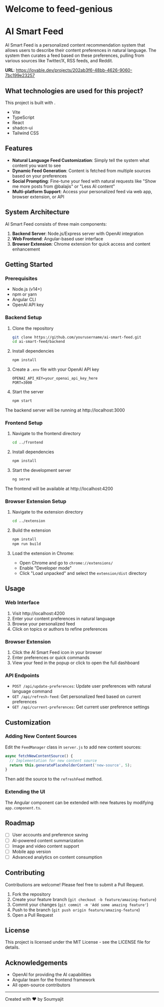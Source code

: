 # Welcome to feed-genious
# AI Smart Feed

AI Smart Feed is a personalized content recommendation system that allows users to describe their content preferences in natural language. The system then curates a feed based on these preferences, pulling from various sources like Twitter/X, RSS feeds, and Reddit.

**URL**: https://lovable.dev/projects/202ab3f6-48bb-4626-9060-7bc199e23257

## What technologies are used for this project?

This project is built with .

- Vite
- TypeScript
- React
- shadcn-ui
- Tailwind CSS

## Features

- **Natural Language Feed Customization**: Simply tell the system what content you want to see
- **Dynamic Feed Generation**: Content is fetched from multiple sources based on your preferences
- **Social Prompting**: Fine-tune your feed with natural requests like "Show me more posts from @balajis" or "Less AI content"
- **Multi-platform Support**: Access your personalized feed via web app, browser extension, or API

## System Architecture

AI Smart Feed consists of three main components:

1. **Backend Server**: Node.js/Express server with OpenAI integration
2. **Web Frontend**: Angular-based user interface
3. **Browser Extension**: Chrome extension for quick access and content enhancement

## Getting Started

### Prerequisites

- Node.js (v14+)
- npm or yarn
- Angular CLI
- OpenAI API key

### Backend Setup

1. Clone the repository
   ```bash
   git clone https://github.com/yourusername/ai-smart-feed.git
   cd ai-smart-feed/backend
   ```

2. Install dependencies
   ```bash
   npm install
   ```

3. Create a `.env` file with your OpenAI API key
   ```
   OPENAI_API_KEY=your_openai_api_key_here
   PORT=3000
   ```

4. Start the server
   ```bash
   npm start
   ```

The backend server will be running at http://localhost:3000

### Frontend Setup

1. Navigate to the frontend directory
   ```bash
   cd ../frontend
   ```

2. Install dependencies
   ```bash
   npm install
   ```

3. Start the development server
   ```bash
   ng serve
   ```

The frontend will be available at http://localhost:4200

### Browser Extension Setup

1. Navigate to the extension directory
   ```bash
   cd ../extension
   ```

2. Build the extension
   ```bash
   npm install
   npm run build
   ```

3. Load the extension in Chrome:
   - Open Chrome and go to `chrome://extensions/`
   - Enable "Developer mode"
   - Click "Load unpacked" and select the `extension/dist` directory

## Usage

### Web Interface

1. Visit http://localhost:4200
2. Enter your content preferences in natural language
3. Browse your personalized feed
4. Click on topics or authors to refine preferences

### Browser Extension

1. Click the AI Smart Feed icon in your browser
2. Enter preferences or quick commands
3. View your feed in the popup or click to open the full dashboard

### API Endpoints

- `POST /api/update-preferences`: Update user preferences with natural language command
- `GET /api/refresh-feed`: Get personalized feed based on current preferences
- `GET /api/current-preferences`: Get current user preference settings

## Customization

### Adding New Content Sources

Edit the `FeedManager` class in `server.js` to add new content sources:

```javascript
async fetchNewContentSource() {
  // Implementation for new content source
  return this.generatePlaceholderContent('new-source', 5);
}
```

Then add the source to the `refreshFeed` method.

### Extending the UI

The Angular component can be extended with new features by modifying `app.component.ts`.

## Roadmap

- [ ] User accounts and preference saving
- [ ] AI-powered content summarization
- [ ] Image and video content support
- [ ] Mobile app version
- [ ] Advanced analytics on content consumption

## Contributing

Contributions are welcome! Please feel free to submit a Pull Request.

1. Fork the repository
2. Create your feature branch (`git checkout -b feature/amazing-feature`)
3. Commit your changes (`git commit -m 'Add some amazing feature'`)
4. Push to the branch (`git push origin feature/amazing-feature`)
5. Open a Pull Request

## License

This project is licensed under the MIT License - see the LICENSE file for details.

## Acknowledgements

- OpenAI for providing the AI capabilities
- Angular team for the frontend framework
- All open-source contributors

---

Created with ❤️ by Soumyajit


